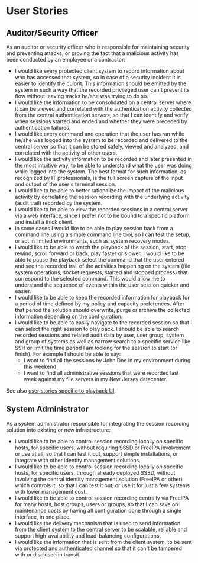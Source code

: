 User Stories
============

Auditor/Security Officer
------------------------

As an auditor or security officer who is responsible for maintaining security
and preventing attacks, or proving the fact that a malicious activity has been
conducted by an employee or a contractor:

* I would like every protected client system to record information about who
  has accessed that system, so in case of a security incident it is easier to
  identify the culprit. This information should be emitted by the system in
  such a way that the recorded privileged user can't prevent its flow without
  leaving tracks he/she was trying to do so.
* I would like the information to be consolidated on a central server where it
  can be viewed and correlated with the authentication activity collected from
  the central authentication servers, so that I can identify and verify when
  sessions started and ended and whether they were preceded by authentication
  failures.
* I would like every command and operation that the user has ran while he/she
  was logged into the system to be recorded and delivered to the central
  server so that it can be stored safely, viewed and analyzed, and correlated
  with the activity of other users.
* I would like the activity information to be recorded and later presented in
  the most intuitive way, to be able to understand what the user was doing
  while logged into the system. The best format for such information, as
  recognized by IT professionals, is the full screen capture of the input and
  output of the user's terminal session.
* I would like to be able to better rationalize the impact of the malicious
  activity by correlating the session recording with the underlying activity
  (audit trail) recorded by the system.
* I would like to be able to view the recorded sessions in a central server
  via a web interface, since I prefer not to be bound to a specific platform
  and install a thick client.
* In some cases I would like to be able to play session back from a command
  line using a simple command line tool, so I can test the setup, or act in
  limited environments, such as system recovery modes.
* I would like to be able to watch the playback of the session, start, stop,
  rewind, scroll forward or back, play faster or slower. I would like to be
  able to pause the playback select the command that the user entered and see
  the recorded trail of the activities happening on the system (file system
  operations, socket requests, started and stopped process) that correspond to
  the selected command. This would allow me to understand the sequence of
  events within the user session quicker and easier.
* I would like to be able to keep the recorded information for playback for a
  period of time defined by my policy and capacity preferences. After that
  period the solution should overwrite, purge or archive the collected
  information depending on the configuration.
* I would like to be able to easily navigate to the recorded session so that I
  can select the right session to play back. I should be able to search
  recorded sessions and related audit data by user, user group, system and
  group of systems as well as narrow search to a specific service like SSH or
  limit the time period I am looking for the session to start (or finish). For
  example I should be able to say:
    * I want to find all the sessions by John Doe in my environment during
      this weekend
    * I want to find all administrative sessions that were recorded last week
      against my file servers in my New Jersey datacenter.

See also [user stories specific to playback UI](playback_ui_user_stories.md).

System Administrator
--------------------

As a system administrator responsible for integrating the session recording
solution into existing or new infrastructure:

* I would like to be able to control session recording locally on specific
  hosts, for specific users, without requiring SSSD or FreeIPA involvement or
  use at all, so that I can test it out, support simple installations, or
  integrate with other identity management solutions.
* I would like to be able to control session recording locally on specific
  hosts, for specific users, through already deployed SSSD, without involving
  the central identity management solution (FreeIPA or other) which controls
  it, so that I can test it out, or use it for just a few systems with lower
  management cost.
* I would like to be able to control session recording centrally via FreeIPA
  for many hosts, host groups, users or groups, so that I can save on
  maintenance costs by having all configuration done through a single
  interface, in one place.
* I would like the delivery mechanism that is used to send information from
  the client system to the central server to be scalable, reliable and support
  high-availability and load-balancing configurations.
* I would like the information that is sent from the client system, to be sent
  via protected and authenticated channel so that it can't be tampered with or
  disclosed in transit.
